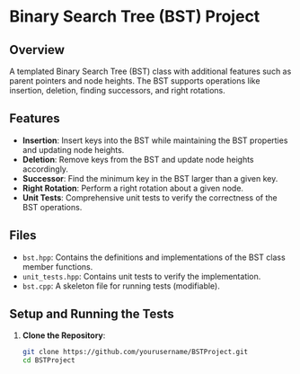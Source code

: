 # Binary Search Tree (BST) Project

## Overview
A templated Binary Search Tree (BST) class with additional features such as parent pointers and node heights. The BST supports operations like insertion, deletion, finding successors, and right rotations.

## Features
- **Insertion**: Insert keys into the BST while maintaining the BST properties and updating node heights.
- **Deletion**: Remove keys from the BST and update node heights accordingly.
- **Successor**: Find the minimum key in the BST larger than a given key.
- **Right Rotation**: Perform a right rotation about a given node.
- **Unit Tests**: Comprehensive unit tests to verify the correctness of the BST operations.

## Files
- `bst.hpp`: Contains the definitions and implementations of the BST class member functions.
- `unit_tests.hpp`: Contains unit tests to verify the implementation.
- `bst.cpp`: A skeleton file for running tests (modifiable).

## Setup and Running the Tests
1. **Clone the Repository**:
   ```sh
   git clone https://github.com/yourusername/BSTProject.git
   cd BSTProject
